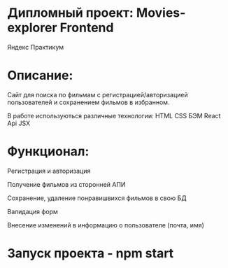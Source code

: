 # Дипломный проект: Movies-explorer Frontend

Яндекс Практикум

# Описание:

Сайт для поиска по фильмам с регистрацией/авторизацией пользователей и сохранением фильмов в избранном.

В работе используються различные технологии: HTML CSS БЭМ React Api JSX

# Функционал:

Регистрация и авторизация

Получение фильмов из сторонней АПИ

Сохранение, удаление понравишвихся фильмов в свою БД

Валидация форм

Внесение изменений в информацию о пользователе (почта, имя)


# Запуск проекта - npm start
